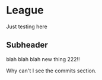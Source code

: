 # League
Just testing here

## Subheader

blah blah blah
new thing 222!!

Why can't I see the commits section.
